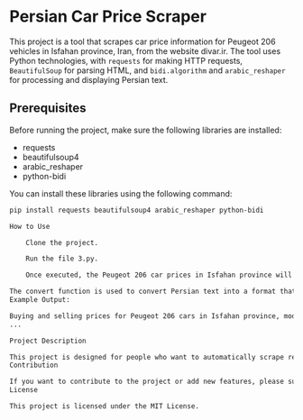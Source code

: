 # Persian Car Price Scraper

This project is a tool that scrapes car price information for Peugeot 206 vehicles in Isfahan province, Iran, from the website divar.ir. The tool uses Python technologies, with `requests` for making HTTP requests, `BeautifulSoup` for parsing HTML, and `bidi.algorithm` and `arabic_reshaper` for processing and displaying Persian text.

## Prerequisites

Before running the project, make sure the following libraries are installed:

- requests
- beautifulsoup4
- arabic_reshaper
- python-bidi

You can install these libraries using the following command:

```bash
pip install requests beautifulsoup4 arabic_reshaper python-bidi

How to Use

    Clone the project.

    Run the file 3.py.

    Once executed, the Peugeot 206 car prices in Isfahan province will be displayed.

The convert function is used to convert Persian text into a format that can be displayed correctly in environments that do not support right-to-left languages.
Example Output:

Buying and selling prices for Peugeot 206 cars in Isfahan province, model years 1395 to 1402.
...

Project Description

This project is designed for people who want to automatically scrape real-time car prices for specific models from the Divar website. The extracted information can be used for further analysis or displayed as a report.
Contribution

If you want to contribute to the project or add new features, please submit a pull request or create issues and share your suggestions.
License

This project is licensed under the MIT License.

